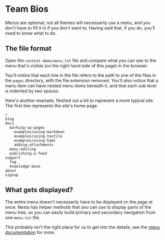 # Team Bios

Menus are optional; not all themes will necessarily use a menu, and you
don't have to fill it in if you don't want to. Having said that, if you
do, you'll need to know what to do.

## The file format

Open the `content-demo/menu.txt` file and compare what you can see to
the menu that's visible (on the right hand side of this page) in the
browser.

You'll notice that each line in the file refers to the path to one of
the files in the `pages` directory, with the file extension removed.
You'll also notice that a menu item can have nested menu items beneath
it, and that each sub level is indented by two spaces.

Here's another example, fleshed out a bit to represent a more typical
site. The first line represents the site's home page.

    /
    blog
    docs
      marking-up-pages
        examples/using-markdown
        examples/using-textile
        examples/using-haml
        adding-attachments
      menu-editing
      publishing-a-feed
    support
      faq
      knowledge-base
    about
    signup

## What gets displayed?

The entire menu doesn't necessarily have to be displayed on the page at
once. Nesta has helper methods that you can use to display parts of the
menu tree, so you can easily build primary and secondary navigation from
one `menu.txt` file.

This probably isn't the right place for us to get into the details; see
the [menu documentation][menu-docs] for more.

[menu-docs]: http://nestacms.com/docs/creating-content/menus

